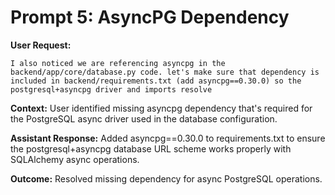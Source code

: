 # Prompt 5: AsyncPG Dependency

**User Request:**
```
I also noticed we are referencing asyncpg in the backend/app/core/database.py code. let's make sure that dependency is included in backend/requirements.txt (add asyncpg==0.30.0) so the postgresql+asyncpg driver and imports resolve
```

**Context:** User identified missing asyncpg dependency that's required for the PostgreSQL async driver used in the database configuration.

**Assistant Response:** Added asyncpg==0.30.0 to requirements.txt to ensure the postgresql+asyncpg database URL scheme works properly with SQLAlchemy async operations.

**Outcome:** Resolved missing dependency for async PostgreSQL operations.
